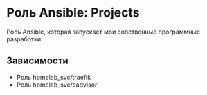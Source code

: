 # Роль Ansible: Projects

Роль Ansible, которая запускает мои собственные программные разработки.

## Зависимости

* Роль homelab_svc/traefik
* Роль homelab_svc/cadvisor
